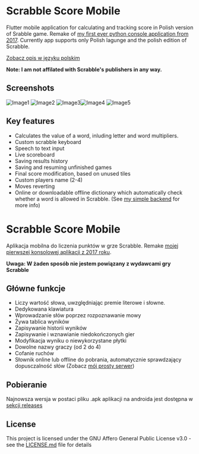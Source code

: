 # Scrabble Score Mobile
Flutter mobile application for calculating and tracking score in Polish version of Srabble game. Remake of [my first ever python console application from 2017](https://github.com/Simon-the-Shark/Scrable-Score). Currently app supports only Polish lagunge and the polish edition of Scrabble. 

 [Zobacz opis w języku polskim](#scrabble-score-mobile-1)
 
 **Note: I am not affilated with Scrabble's publishers in any way.**
 
 ## Screenshots
![Image1](docs/1.jpg) ![Image2](docs/2.jpg) ![Image3](docs/3jpg)![Image4](docs/4.jpg) ![Image5](docs/5.jpg)
 
## Key features
* Calculates the value of a word, inluding letter and word multipliers.
* Custom scrabble keyboard
* Speech to text input
* Live scoreboard
* Saving results history
* Saving and resuming unfinished games
* Final score modification, based on unused tiles
* Custom players name (2-4)
* Moves reverting
* Online or downloadable offline dictionary which automatically check whether a word is allowed in Scrabble. (See [my simple backend](https://github.com/Simon-the-Shark/ScrabbleScoreBackend) for more info)

# Scrabble Score Mobile
Aplikacja mobilna do liczenia punktów w grze Scrabble. Remake [mojej pierwszej konsolowej aplikacji z 2017 roku](https://github.com/Simon-the-Shark/Scrable-Score).
 
 **Uwaga: W żaden sposób nie jestem powiązany z wydawcami gry Scrabble**
 
## Główne funkcje
* Liczy wartość słowa, uwzględniając premie literowe i słowne.
* Dedykowana klawiatura
* Wprowadzanie słów poprzez rozpoznawanie mowy
* Żywa tablica wyników
* Zapisywanie historii wyników
* Zapisywanie i wznawianie niedokończonych gier
* Modyfikacja wyniku o niewykorzystane płytki
* Dowolne nazwy graczy (od 2 do 4)
* Cofanie ruchów
* Słownik online lub offline do pobrania, automatycznie sprawdzający dopusczalność słów (Zobacz [mój prosty serwer](https://github.com/Simon-the-Shark/ScrabbleScoreBackend))

## Pobieranie
Najnowsza wersja w postaci pliku .apk aplikacji na androida jest dostępna w [sekcji releases](https://github.com/Simon-the-Shark/ScrabbleScoreMobile/releases)


## License
This project is licensed under the GNU Affero General Public License v3.0 - see the [LICENSE.md](LICENSE.md) file for details